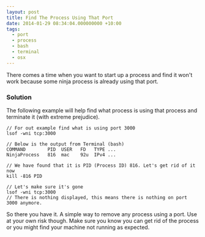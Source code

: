 ```yaml
---
layout: post
title: Find The Process Using That Port
date: 2014-01-29 08:34:04.000000000 +10:00
tags:
  - port
  - process
  - bash
  - terminal
  - osx
---
```

There comes a time when you want to start up a process and find it won't work because some ninja process is already using that port.

### Solution

The following example will help find what process is using that process and terminate it (with extreme prejudice).

    // For out example find what is using port 3000
	lsof -wni tcp:3000

    // Below is the output from Terminal (bash)
    COMMAND        PID  USER   FD   TYPE ...
    NinjaProcess   816  mac    92u  IPv4 ...

	// We have found that it is PID (Process ID) 816. Let's get rid of it now
	kill -816 PID

    // Let's make sure it's gone
    lsof -wni tcp:3000
	// There is nothing displayed, this means there is nothing on port 3000 anymore.

So there you have it. A simple way to remove any process using a port. Use at your own risk though. Make sure you know you can get rid of the process or you might find your machine not running as expected.
